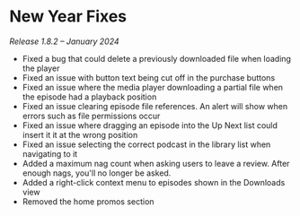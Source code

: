 # New Year Fixes
*Release 1.8.2 – January 2024*

- Fixed a bug that could delete a previously downloaded file when loading the player
- Fixed an issue with button text being cut off in the purchase buttons
- Fixed an issue where the media player downloading a partial file when the episode had a playback position
- Fixed an issue clearing episode file references. An alert will show when errors such as file permissions occur
- Fixed an issue where dragging an episode into the Up Next list could insert it it at the wrong position
- Fixed an issue selecting the correct podcast in the library list when navigating to it
- Added a maximum nag count when asking users to leave a review. After enough nags, you'll no longer be asked. 
- Added a right-click context menu to episodes shown in the Downloads view
- Removed the home promos section